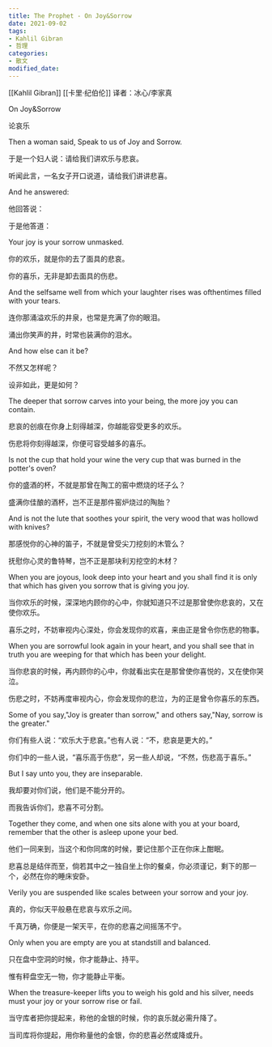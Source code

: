 ```yaml
---
title: The Prophet - On Joy&Sorrow
date: 2021-09-02
tags: 
- Kahlil Gibran
- 哲理
categories:
- 散文
modified_date: 
---
```



[[Kahlil Gibran]] [[卡里·纪伯伦]]
译者：冰心/李家真

On Joy&Sorrow

论哀乐

Then a woman said, Speak to us of Joy and Sorrow.

于是一个妇人说：请给我们讲欢乐与悲哀。

听闻此言，一名女子开口说道，请给我们讲讲悲喜。

And he answered:

他回答说：

于是他答道：

Your joy is your sorrow unmasked.

你的欢乐，就是你的去了面具的悲哀。

你的喜乐，无非是卸去面具的伤悲。

And the selfsame well from which your laughter rises 
was ofthentimes filled with your tears.

连你那涌溢欢乐的井泉，也常是充满了你的眼泪。

涌出你笑声的井，时常也装满你的泪水。

And how else can it be?

不然又怎样呢？

设非如此，更是如何？

The deeper that sorrow carves into your being, the more joy you can contain.

悲哀的创痕在你身上刻得越深，你越能容受更多的欢乐。

伤悲将你刻得越深，你便可容受越多的喜乐。

Is not the cup that hold your wine the very cup that was burned in the potter's oven?

你的盛酒的杯，不就是那曾在陶工的窑中燃烧的坯子么？

盛满你佳酿的酒杯，岂不正是那件窑炉烧过的陶胎？

And is not the lute that soothes your spirit, the very wood that was hollowd with knives?

那感悦你的心神的笛子，不就是曾受尖刀挖刻的木管么？

抚慰你心灵的鲁特琴，岂不正是那块利刃挖空的木材？

When you are joyous, look deep into your heart and you shall find it is only that which has given you sorrow that is giving you joy.

当你欢乐的时候，深深地内顾你的心中，你就知道只不过是那曾使你悲哀的，又在使你欢乐。

喜乐之时，不妨审视内心深处，你会发现你的欢喜，来由正是曾令你伤悲的物事。

When you are sorrowful look again in your heart, and you shall see that in truth you are weeping for that which has been your delight.

当你悲哀的时候，再内顾你的心中，你就看出实在是那曾使你喜悦的，又在使你哭泣。

伤悲之时，不妨再度审视内心，你会发现你的悲泣，为的正是曾令你喜乐的东西。

Some of you say,"Joy is greater than sorrow," and others say,"Nay, sorrow is the greater."

你们有些人说：“欢乐大于悲哀。”也有人说：“不，悲哀是更大的。”

你们中的一些人说，“喜乐高于伤悲”，另一些人却说，“不然，伤悲高于喜乐。”

But I say unto you, they are inseparable.

我却要对你们说，他们是不能分开的。

而我告诉你们，悲喜不可分割。

Together they come, and when one sits alone with you at your board, remember that the other is asleep upone your bed.

他们一同来到，当这个和你同席的时候，要记住那个正在你床上酣眠。

悲喜总是结伴而至，倘若其中之一独自坐上你的餐桌，你必须谨记，剩下的那一个，必然在你的睡床安卧。

Verily you are suspended like scales between your sorrow and your joy.

真的，你似天平般悬在悲哀与欢乐之间。

千真万确，你便是一架天平，在你的悲喜之间摇荡不宁。

Only when you are empty are you at standstill and balanced.

只在盘中空洞的时候，你才能静止、持平。

惟有秤盘空无一物，你才能静止平衡。

When the treasure-keeper lifts you to weigh his gold and his silver, needs must your joy or your sorrow rise or fail.

当守库者把你提起来，称他的金银的时候，你的哀乐就必需升降了。

当司库将你提起，用你称量他的金银，你的悲喜必然或降或升。


